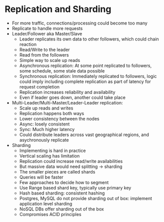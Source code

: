 # Replication and Sharding

- For more traffic, connections/processing could become too many
- Replicate to handle more requests
- Leader/Follower aka Master/Slave
    - Leader replicates its own data to other followers, which could chain reaction
    - Read/Write to the leader
    - Read from the followers 
    - Simple way to scale up reads
    - Asynchronous replication: At some point replicated to followers, some schedule, some stale data possible
    - Synchronous replication: Immediately replicated to followers, logic could imply including complete replication as part of latency for request completion
    - Replication increases reliability and availability
    - Even if leader goes down, another could take place
- Multi-Leader/Multi-Master/Leader-Leader replication:
    - Scale up reads and writes
    - Replication happens both ways
    - Lower consistency between the nodes
    - Async: losely consistent
    - Sync: Much higher latency
    - Could distribute leaders across vast geographical regions, and asychronously replicate
- Sharding
    - Implementing is hard in practice
    - Vertical scaling has limitation
    - Replication could increase read/write availabilities
    - But massive data would need splitting -> sharding
    - The smaller pieces are called shards
    - Queries will be faster
    - Few approaches to decide how to segment
    - Use Range based shard key, typically use primary key
    - Hash based sharding: consistent hashing
    - Postgres, MySQL do not provide sharding out of box: implement application level sharding
    - NoSQL DBs offer sharding out of the box
    - Compromises ACID principles
